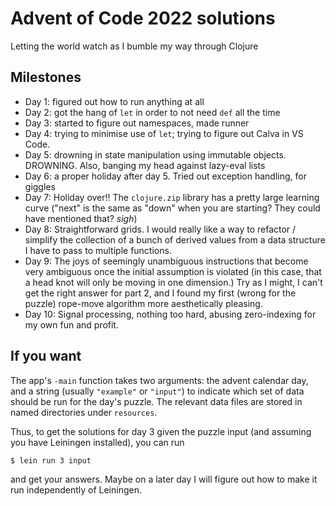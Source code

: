 # Advent of Code 2022 solutions

Letting the world watch as I bumble my way through Clojure

## Milestones

* Day 1: figured out how to run anything at all
* Day 2: got the hang of `let` in order to not need `def` all the time
* Day 3: started to figure out namespaces, made runner
* Day 4: trying to minimise use of `let`; trying to figure out Calva in VS Code.
* Day 5: drowning in state manipulation using immutable objects. DROWNING. Also, banging my head against lazy-eval lists
* Day 6: a proper holiday after day 5. Tried out exception handling, for giggles
* Day 7: Holiday over!! The `clojure.zip` library has a pretty large learning curve ("next" is the same as "down" when you are starting? They could have mentioned that? *sigh*)
* Day 8: Straightforward grids. I would really like a way to refactor / simplify the collection of a bunch of derived values from a data structure I have to pass to multiple functions.
* Day 9: The joys of seemingly unambiguous instructions that become very ambiguous once the initial assumption is violated (in this case, that a head knot will only be moving in one dimension.) Try as I might, I can't get the right answer for part 2, and I found my first (wrong for the puzzle) rope-move algorithm more aesthetically pleasing.
* Day 10: Signal processing, nothing too hard, abusing zero-indexing for my own fun and profit.

## If you want

The app's `-main` function takes two arguments: the advent calendar day, 
and a string (usually `"example"` or `"input"`) to indicate which set of
data should be run for the day's puzzle. The relevant data files are stored
in named directories under `resources`.

Thus, to get the solutions for day 3 given the puzzle input (and assuming you have Leiningen installed), you can run

    $ lein run 3 input

and get your answers. Maybe on a later day I will figure out how to make it run independently of Leiningen.